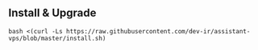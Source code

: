
## Install & Upgrade

```
bash <(curl -Ls https://raw.githubusercontent.com/dev-ir/assistant-vps/blob/master/install.sh)
```
